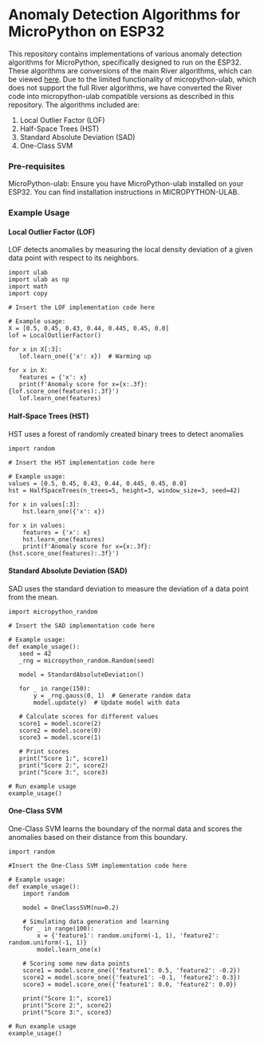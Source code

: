 
# Anomaly Detection Algorithms for MicroPython on ESP32
This repository contains implementations of various anomaly detection algorithms for MicroPython, specifically designed to run on the ESP32. These algorithms are conversions of the main River algorithms, which can be viewed [here](https://github.com/online-ml/river/tree/main/river/anomaly). Due to the limited functionality of micropython-ulab, which does not support the full River algorithms, we have converted the River code into micropython-ulab compatible versions as described in this repository. The algorithms included are:

1) Local Outlier Factor (LOF)
2) Half-Space Trees (HST)
3) Standard Absolute Deviation (SAD)
4) One-Class SVM

### Pre-requisites
MicroPython-ulab: Ensure you have MicroPython-ulab installed on your ESP32. You can find installation instructions in MICROPYTHON-ULAB.

### Example Usage

####  Local Outlier Factor (LOF)
LOF detects anomalies by measuring the local density deviation of a given data point with respect to its neighbors.
 ``` 
import ulab
import ulab as np
import math
import copy

# Insert the LOF implementation code here

# Example usage:
X = [0.5, 0.45, 0.43, 0.44, 0.445, 0.45, 0.0]
lof = LocalOutlierFactor()

for x in X[:3]:
    lof.learn_one({'x': x})  # Warming up

for x in X:
    features = {'x': x}
    print(f'Anomaly score for x={x:.3f}: {lof.score_one(features):.3f}')
    lof.learn_one(features)
 ```

#### Half-Space Trees (HST)
HST uses a forest of randomly created binary trees to detect anomalies
```
import random

# Insert the HST implementation code here

# Example usage:
values = [0.5, 0.45, 0.43, 0.44, 0.445, 0.45, 0.0]
hst = HalfSpaceTrees(n_trees=5, height=3, window_size=3, seed=42)

for x in values[:3]:
    hst.learn_one({'x': x})

for x in values:
    features = {'x': x}
    hst.learn_one(features)
    print(f'Anomaly score for x={x:.3f}: {hst.score_one(features):.3f}')
 ```

####  Standard Absolute Deviation (SAD)
SAD uses the standard deviation to measure the deviation of a data point from the mean.
 ```
import micropython_random

# Insert the SAD implementation code here

# Example usage:
def example_usage():
    seed = 42
    _rng = micropython_random.Random(seed)
 
    model = StandardAbsoluteDeviation()
    
    for _ in range(150):
        y = _rng.gauss(0, 1)  # Generate random data
        model.update(y)  # Update model with data

    # Calculate scores for different values
    score1 = model.score(2)
    score2 = model.score(0)
    score3 = model.score(1)

    # Print scores
    print("Score 1:", score1)
    print("Score 2:", score2)
    print("Score 3:", score3)

# Run example usage
example_usage()
 ```

#### One-Class SVM
One-Class SVM learns the boundary of the normal data and scores the anomalies based on their distance from this boundary.
```
import random

#Insert the One-Class SVM implementation code here
 
# Example usage:
def example_usage():
    import random

    model = OneClassSVM(nu=0.2)

    # Simulating data generation and learning
    for _ in range(100):
        x = {'feature1': random.uniform(-1, 1), 'feature2': random.uniform(-1, 1)}
        model.learn_one(x)

    # Scoring some new data points
    score1 = model.score_one({'feature1': 0.5, 'feature2': -0.2})
    score2 = model.score_one({'feature1': -0.1, 'feature2': 0.3})
    score3 = model.score_one({'feature1': 0.0, 'feature2': 0.0})

    print("Score 1:", score1)
    print("Score 2:", score2)
    print("Score 3:", score3)

# Run example usage
example_usage()
 ```
